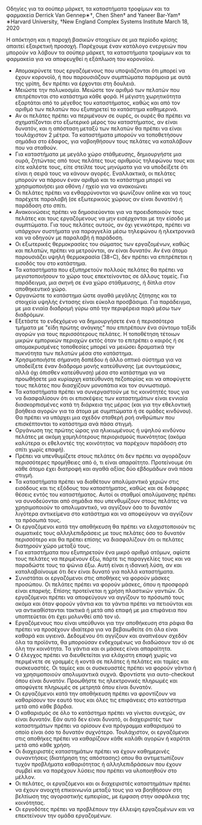 Οδηγίες για τα σούπερ μάρκετ, τα καταστήματα τροφίμων και τα φαρμακεία Derrick Van Gennep∗†, Chen Shen† and Yaneer Bar-Yam† ∗Harvard University, †New England Complex Systems Institute March 18, 2020 

Η απόκτηση και η παροχή βασικών στοιχείων σε μια περίοδο κρίσης απαιτεί εξαιρετική προσοχή. 
Παρέχουμε έναν κατάλογο ενεργειών που μπορούν να λάβουν τα σούπερ μάρκετ, τα καταστήματα τροφίμων και τα φαρμακεία για 
να αποφευχθεί η εξάπλωση του κορονοϊού. 
* Απομακρύνετε τους εργαζόμενους που υποψιάζονται ότι μπορεί να έχουν κορονοϊό, ή που παρουσιάζουν συμπτώματα παρόμοια με αυτά της γρίπη, δεν πρέπει να έρχονται στη δουλειά. 
* Μειώστε την πολυκοσμία. Μειώστε τον αριθμό των πελατών που επιτρέπονται στο κατάστημα κάθε φορά. Η μέγιστη χωρητικότητα 
εξαρτάται από το μέγεθος του καταστήματος, καθώς και από τον αριθμό των πελατών που εξυπηρετεί το κατάστημα καθημερινά. 
* Αν οι πελάτες πρέπει να περιμένουν σε ουρές, οι ουρές θα πρέπει να σχηματίζονται στο εξωτερικό μέρος του καταστήματος, 
αν είναι δυνατόν, και η απόσταση μεταξύ των πελατών θα πρέπει να είναι τουλάχιστον 2 μέτρα. Τα καταστήματα μπορούν να
τοποθετήσουν σημάδια στο έδαφος, για ναβοηθήσουν τους πελάτες να καταλάβουν που να σταθούν.
* Για καταστήματα με μεγάλο χώρο στάθμευσης, δημιουργήστε μια ουρά, ζητώντας από τους πελάτες τους αριθμούς τηλεφώνου τους
και είτε καλέστε τους, είτε στείλτε τους μηνύματα για να υποδείξετε ότι είναι η σειρά τους να κάνουν αγορές.
Εναλλακτικά, οι πελάτες μπορούν να πάρουν έναν αριθμό και το κατάστημα μπορεί να χρησιμοποιήσει μια οθόνη / ηχείο 
για να ανακοιώνει
* Οι πελάτες πρέπει να ενθαρρύνονται να ψωνίζουν online και να τους παρέχετε παραλαβή (σε εξωτερικούς χώρους αν είναι δυνατόν) 
ή παράδοση στο σπίτι.
* Ανακοινώσεις πρέπει να δημοσιεύονται για να προειδοποιούν τους πελάτες και τους εργαζόμενους  να μην εισέρχονται 
με την είσοδο με συμπτώματα. Για τους πελάτες αυτούς, αν όχι γενικότερα, πρέπει να υπάρχουν συστήματα για παραγγελία μέσω 
τηλεφώνου ή ηλεκτρονικά και να οδηγούν με παραλαβή ή παράδοση.
* Οι εξωτερικές θερμοκρασίες του σώματος των εργαζομένων, καθώς και πελατών, πρέπει να μετρούνται, αν είναι δυνατόν. 
Αν ένα άτομο παρουσιάζει υψηλή θερμοκρασία (38◦C), δεν πρέπει να επιτρέπεται η εισοδός του στο κατάστημα. 
* Τα καταστήματα που εξυπηρετούν πολλούς πελάτες θα πρέπει να μεγιστοποιήσουν το χώρο τους επεκτείνοντας σε άλλους τομείς. 
Για παράδειγμα, μια σκηνή σε ένα χώρο στάθμευσης, ή δίπλα στον αποθηκευτικό χώρο. 
* Οργανώστε το κατάστημα ώστε αγαθά μεγάλης ζήτησης και τα στοιχεία υψηλής έντασης είναι εύκολα προσβάσιμα. 
Για παράδειγμα, με μια ενιαία διαδρομή γύρω από την περιφέρεια παρά μέσω των διαδρόμων. 
* Εξετάστε το ενδεχόμενο να δημιουργήσετε ένα ή περισσότερα τμήματα με "είδη πρώτης ανάγκης" που επιτρέπουν ένα σύντομο
ταξίδι αγορών για τους περισσότερους πελάτες. Η τοποθέτηση τέτοιων μικρών εμπορικών περιοχών εκτός όταν το επιτρέπει
ο καιρός ή σε απομακρυσμένες τοποθεσίες μπορεί να μειώσει δραματικά την πυκνότητα των πελατών μέσα στο κατάστημα. 
* Χρησιμοποιήστε σήμανση δαπέδου ή άλλο οπτικό σύστημα για να υποδείξετε έναν διάδρομο μονής κατεύθυνσης 
(με συντομεύσεις, αλλά όχι όπισθεν κατεύθυνση) μέσα στο κατάστημα για να προωθήσετε μια κυρίαρχη κατεύθυνση πεζοπορίας 
και να αποφύγετε τους πελάτες που διασχίζουν μονοπάτια και τον συνωστισμό. 
* Τα καταστήματα πρέπει να συνεργαστούν με τις κοινότητές τους για να διασφαλίσουν ότι οι επισκέψεις των καταστημάτων
είναι εννιαία διασκορπισμένες κατά τη διάρκεια της μέρας (και για την εθελοντική βοήθεια αγορών για τα άτομα 
με συμπτώματα ή σε ομάδες κινδύνου). Θα πρέπει να υπάρχει μια σχεδόν σταθερή ροή ανθρώπων που επισκέπτονται το 
κατάστημα ανά πάσα στιγμή. 
* Οργάνωση της πρώτης ώρας για ηλικιωμένους ή υψηλού κινδύνου πελάτες με ακόμη χαμηλότερους περιορισμούς 
πυκνότητας (ακόμα καλύτερα οι εθελοντές της κοινότητας να παρέχουν παράδοση στο σπίτι χωρίς επαφή).
* Πρέπει να υπενθυμίζετε στους πελάτες ότι δεν πρέπει να αγοράζουν περισσότερες προμήθειες από ό, τι είναι απαραίτητο.
Προτείνουμε ότι κάθε άτομο έχει διατροφή και αγαθά αξίας δύο εβδομάδων ανά πάσα στιγμή. 
* Τα καταστήματα πρέπει να διαθέτουν απολύμαντικό χεριών στις εισόδους και τις εξόδους του καταστήματος, 
καθώς και σε διάφορες θέσεις εντός του καταστήματος. Αυτοί οι σταθμοί απολύμανσης πρέπει να συνοδεύονται από σημάδια που 
υπενθυμίζουν στους πελάτες να χρησιμοποιούν το απολυμαντικό, να αγγίζουν όσο το δυνατόν λιγότερα αντικείμενα στο κατάστημα 
και να αποφεύγουν να αγγίζουν τα πρόσωπά τους. 
* Οι εργαζόμενοι κατά την αποθήκευση θα πρέπει να ελαχιστοποιούν τις σωματικές τους αλληλεπιδράσεις με τους πελάτες όσο 
το δυνατόν περισσότερο και θα πρέπει επίσης να διασφαλίζουν ότι οι πελάτες διατηρούν χώρο μεταξύ τους. 
* Για καταστήματα που εξυπηρετούν ένα μικρό αριθμό ατόμων, αφίστε τους πελάτες να περιμένουν έξω, πάρτε τις 
παραγγελίες τους και να παραδώστε τους τα ψώνια έξω. Αυτή είναι η ιδανική λύση, 
αν και καταλαβαίνουμε ότι δεν είναι δυνατό για πολλά καταστήματα. 
* Συνιστάται οι εργαζόμενοι στις αποθήκες να φορούν μάσκες προσώπου. Οι πελάτες πρέπει να φορούν μάσκες, όπου η προσφορά 
είναι επαρκής. Επίσης προτείνεται η χρήση πλαστικών γαντιών. Οι εργαζόμενοι πρέπει να αποφεύγουν να αγγίζουν το πρόσωπό τους 
ακόμα και όταν φορούν γάντια και τα γάντια πρέπει να πετιούνται και να αντικαθίστανται τακτικά ή μετά από επαφή με μια επιφάνεια
που υποπτεύεται ότι έχει μολυνθεί από τον ιό. 
* Εργαζόμενους που είναι υπεύθυνοι για την αποθήκευση στα ράφια θα πρέπει να προσέχουν ιδιαίτερα για να βεβαιωθείτε ότι 
όλα είναι καθαρά και υγιεινά. Δεδομένου ότι αγγίζουν και αναπνέουν σχεδόν όλα τα προϊόντα, θα μπορούσαν ενδεχομένως να διαδώσουν
τον ιό σε όλη την κοινότητα. Τα γάντια και οι μάσκες είναι απαραίτητα. 
* Ο έλεγχος πρέπει να διευθετείται για ελάχιστη επαφή χωρίς να περιμένετε σε γραμμές ή κοντά σε πελάτες ή πελάτες και ταμίες 
και συσκευαστές. Οι ταμίες και οι συσκευαστές πρέπει να φορούν γάντια ή να χρησιμοποιούν απολυμαντικά συχνά. 
Φροντίστε για αυτο-checkout όπου είναι δυνατόν. Προωθήστε τις ηλεκτρονικές πληρωμές και αποφύγετε πληρωμές σε μετρητά όπου 
είναι δυνατόν. 
* Οι εργαζόμενοι κατά την αποθήκευση πρέπει να φροντίζουν να καθαρίσουν τον εαυτό τους και όλες τις επιφάνειες στο κατάστημα 
μετά από κάθε βάρδια.
* Ο καθαρισμός σε όλο το κατάστημα πρέπει να γίνεται συνεχώς, αν είναι δυνατόν. Εάν αυτό δεν είναι δυνατό, οι διαχειριστές 
των καταστημάτων πρέπει να ορίσουν ένα πρόγραμμα καθαρισμού το οποίο είναι όσο το δυνατόν συχνότερο. 
Τουλάχιστον, οι εργαζόμενοι στις αποθήκες πρέπει να καθαρίζουν κάθε καλάθι αγορών ή καρότσι μετά από κάθε χρήση. 
* Οι διαχειριστές καταστημάτων πρέπει να έχουν καθημερινές συναντήσεις (διατήρηση της απόστασης) οπου θα αντιμετωπίζουν 
τυχόν προβλήματα καθαριότητας ή αλληλεπιδράσεων που έχουν συμβεί και να παρέχουν λύσεις που πρέπει να υλοποιηθούν στο μέλλον. 
* Οι πελάτες, οι εργαζόμενοι και οι διαχειριστές καταστημάτων πρέπει να έχουν ανοιχτή επικοινωνία μεταξύ τους για να 
βοηθήσουν στη βελτίωση της αγοραστικής εμπειρίας, με έμφαση στην ασφάλεια της κοινότητας. 
* Οι εργοδότες πρέπει να προβλέπουν την έλλειψη εργαζομένων και να επεκτείνουν την ομάδα εργαζομένων.
